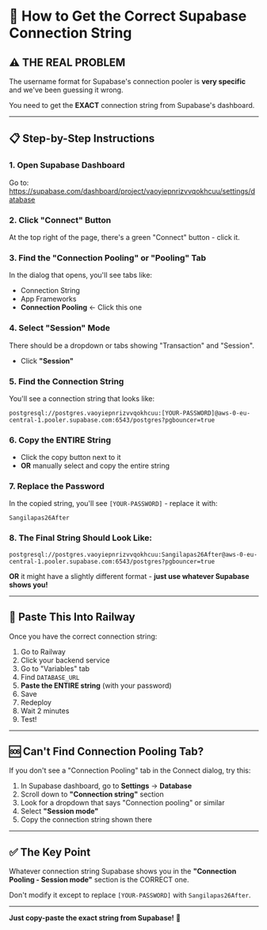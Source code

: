 # 🔗 How to Get the Correct Supabase Connection String

## ⚠️ THE REAL PROBLEM

The username format for Supabase's connection pooler is **very specific** and we've been guessing it wrong.

You need to get the **EXACT** connection string from Supabase's dashboard.

---

## 📋 **Step-by-Step Instructions**

### 1. Open Supabase Dashboard
Go to: https://supabase.com/dashboard/project/vaoyiepnrizvvqokhcuu/settings/database

### 2. Click "Connect" Button
At the top right of the page, there's a green "Connect" button - click it.

### 3. Find the "Connection Pooling" or "Pooling" Tab
In the dialog that opens, you'll see tabs like:
- Connection String
- App Frameworks
- **Connection Pooling** ← Click this one

### 4. Select "Session" Mode
There should be a dropdown or tabs showing "Transaction" and "Session".
- Click **"Session"**

### 5. Find the Connection String
You'll see a connection string that looks like:
```
postgresql://postgres.vaoyiepnrizvvqokhcuu:[YOUR-PASSWORD]@aws-0-eu-central-1.pooler.supabase.com:6543/postgres?pgbouncer=true
```

### 6. Copy the ENTIRE String
- Click the copy button next to it
- **OR** manually select and copy the entire string

### 7. Replace the Password
In the copied string, you'll see `[YOUR-PASSWORD]` - replace it with:
```
Sangilapas26After
```

### 8. The Final String Should Look Like:
```
postgresql://postgres.vaoyiepnrizvvqokhcuu:Sangilapas26After@aws-0-eu-central-1.pooler.supabase.com:6543/postgres?pgbouncer=true
```

**OR** it might have a slightly different format - **just use whatever Supabase shows you!**

---

## 🎯 **Paste This Into Railway**

Once you have the correct connection string:

1. Go to Railway
2. Click your backend service
3. Go to "Variables" tab
4. Find `DATABASE_URL`
5. **Paste the ENTIRE string** (with your password)
6. Save
7. Redeploy
8. Wait 2 minutes
9. Test!

---

## 🆘 **Can't Find Connection Pooling Tab?**

If you don't see a "Connection Pooling" tab in the Connect dialog, try this:

1. In Supabase dashboard, go to **Settings** → **Database**
2. Scroll down to **"Connection string"** section
3. Look for a dropdown that says "Connection pooling" or similar
4. Select **"Session mode"**
5. Copy the connection string shown there

---

## ✅ **The Key Point**

Whatever connection string Supabase shows you in the **"Connection Pooling - Session mode"** section is the CORRECT one.

Don't modify it except to replace `[YOUR-PASSWORD]` with `Sangilapas26After`.

---

**Just copy-paste the exact string from Supabase!** 🚀

